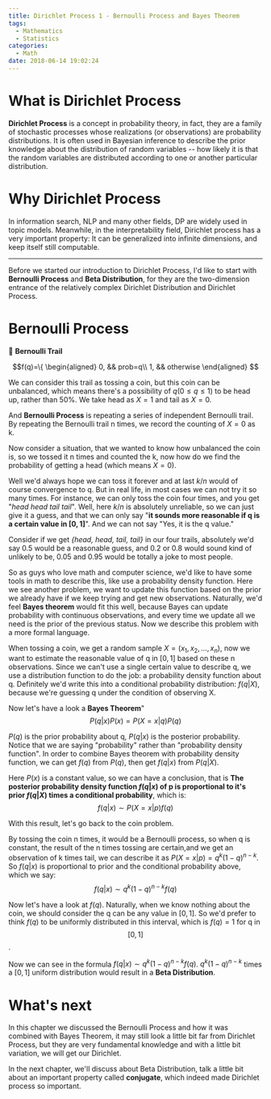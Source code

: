 ```yaml
---
title: Dirichlet Process 1 - Bernoulli Process and Bayes Theorem
tags:
  - Mathematics
  - Statistics
categories:
  - Math
date: 2018-06-14 19:02:24
---
```



# What is Dirichlet Process

**Dirichlet Process** is a concept in probability theory, in fact, they are a family of stochastic processes whose realizations (or observations) are probability distributions. It is often used in Bayesian inference to describe the prior knowledge about the distribution of random variables -- how likely it is that the random variables are distributed according to one or another particular distribution.

# Why Dirichlet Process

In information search, NLP and many other fields, DP are widely used in topic models. Meanwhile, in the interpretability field, Dirichlet process has a very important property: It can be generalized into infinite dimensions, and keep itself still computable.

---------------
Before we started our introduction to Dirichlet Process, I'd like to start with **Bernoulli Process** and **Beta Distribution**, for they are the two-dimension entrance of the relatively complex Dirichlet Distribution and Dirichlet Process.

# Bernoulli Process

**Bernoulli Trail**

$$f(q)=\{
    \begin{aligned}
    0, && prob=q\\
    1, && otherwise
    \end{aligned}  
$$

We can consider this trail as tossing a coin, but this coin can be unbalanced, which means there's a possibility of $q (0\leq q \leq 1)$ to be head up, rather than 50%. We take head as $X=1$ and tail as $X=0$.

And **Bernoulli Process** is repeating a series of independent Bernoulli trail. By repeating the Bernoulli trail n times, we record the counting of $X=0$ as k.

Now consider a situation, that we wanted to know how unbalanced the coin is, so we tossed it n times and counted the k, now how do we find the probability of getting a head (which means $X=0$).

Well we'd always hope we can toss it forever and at last $k/n$ would of course convergence to q. But in real life, in most cases we can not try it so many times. For instance, we can only toss the coin four times, and you get "*head head tail tail*". Well, here $k/n$ is absolutely unreliable, so we can just give it a guess, and that we can only say "**it sounds more reasonable if q is a certain value in $[ 0,1]$**". And we can not say "Yes, it is the q value."

Consider if we get *{head, head, tail, tail}* in our four trails, absolutely we'd say 0.5 would be a reasonable guess, and 0.2 or 0.8 would sound kind of unlikely to be, 0.05 and 0.95 would be totally a joke to most people.

So as guys who love math and computer science, we'd like to have some tools in math to describe this, like use a probability density function. Here we see another problem, we want to update this function based on the prior we already have if we keep trying and get new observations. Naturally, we'd feel **Bayes theorem** would fit this well, because Bayes can update probability with continuous observations, and every time we update all we need is the prior of the previous status. Now we describe this problem with a more formal language.

When tossing a coin, we get a random sample $X=(x_1, x_2, ..., x_n)$, now we want to estimate the reasonable value of q in $[0,1]$ based on these n observations. Since we can't use a single certain value to describe q, we use a distribution function to do the job: a probability density function about q. Definitely we'd write this into a conditional probability distribution: $f(q|X)$, because we're guessing q under the condition of observing X.

Now let's have a look a **Bayes Theorem**"
$$P(q|x)P(x)=P(X=x|q)P(q)$$

$P(q)$ is the prior probability about q, $P(q|x)$ is the posterior probability. Notice that we are saying "probability" rather than "probability density function". In order to combine Bayes theorem with probability density function, we can get $f(q)$ from $P(q)$, then get $f(q|x)$ from $P(q|X)$.

Here $P(x)$ is a constant value, so we can have a conclusion, that is **The posterior probability density function $f(q|x)$ of p is proportional to it's prior $f(q|X)$ times a conditional probability**, which is:
$$f(q|x) \sim P(X=x|p)f(q)$$

With this result, let's go back to the coin problem.

By tossing the coin n times, it would be a Bernoulli process,  so when q is constant, the result of the n times tossing are certain,and we get an observation of k times tail, we can describe it as $P(X=x|p)=q^k(1-q)^{n-k}$.
So $f(q|x)$ is proportional to prior and the conditional probability above, which we say:
$$f(q|x) \sim q^k(1-q)^{n-k}f(q)$$

Now let's have a look at $f(q)$. Naturally, when we know nothing about the coin, we should consider the q can be any value in $[0,1]$. So we'd prefer to think $f(q)$ to be uniformly distributed in this interval, which is $f(q)=1$ for q in $$[0,1]$$.

Now we can see in the formula $f(q|x) \sim q^k(1-q)^{n-k}f(q)$. $q^k(1-q)^{n-k}$ times a $[0,1]$ uniform distribution would result in a **Beta Distribution**.

# What's next
In this chapter we discussed the Bernoulli Process and how it was combined with Bayes Theorem, it may still look a little bit far from Dirichlet Process, but they are very fundamental knowledge and with a little bit variation, we will get our Dirichlet.

In the next chapter, we'll discuss about Beta Distribution, talk a little bit about an important property called **conjugate**, which indeed made Dirichlet process so important.